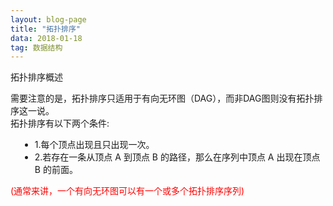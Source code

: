```yaml
---
layout: blog-page
title: "拓扑排序"
data: 2018-01-18
tag: 数据结构
---
```

<p class="h1">拓扑排序概述</p>
需要注意的是，拓扑排序只适用于有向无环图（DAG），而非DAG图则没有拓扑排序这一说。<br>
拓扑排序有以下两个条件:<br>
<ul style="margin-left:15px;">
<li>1.每个顶点出现且只出现一次。</li>
<li>2.若存在一条从顶点 A 到顶点 B 的路径，那么在序列中顶点 A 出现在顶点 B 的前面。</li>
</ul>
<p style="color:red">(通常来讲，一个有向无环图可以有一个或多个拓扑排序序列)</p>